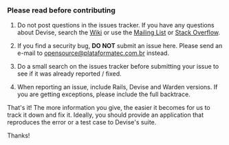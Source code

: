 ### Please read before contributing

1) Do not post questions in the issues tracker. If you have any questions about Devise, search the [Wiki](https://github.com/plataformatec/devise/wiki) or use the [Mailing List](https://groups.google.com/group/plataformatec-devise) or [Stack Overflow](http://stackoverflow.com/questions/tagged/devise).

2) If you find a security bug, **DO NOT** submit an issue here. Please send an e-mail to [opensource@plataformatec.com.br](mailto:opensource@plataformatec.com.br) instead.

3) Do a small search on the issues tracker before submitting your issue to see if it was already reported / fixed.

4) When reporting an issue, include Rails, Devise and Warden versions. If you are getting exceptions, please include the full backtrace.

That's it! The more information you give, the easier it becomes for us to track it down and fix it.
Ideally, you should provide an application that reproduces the error or a test case to Devise's suite.

Thanks!

